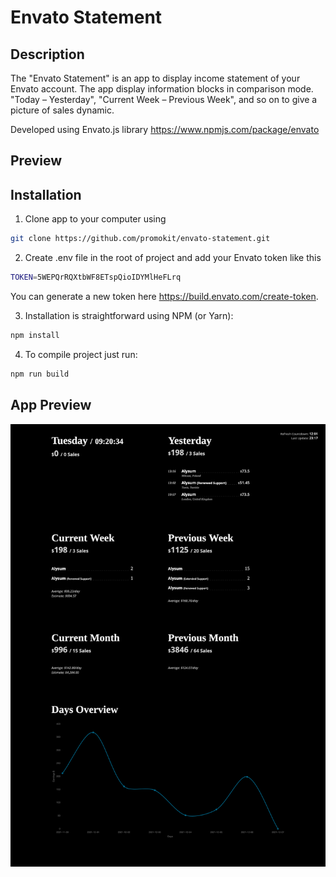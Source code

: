 # Envato Statement

## Description

The "Envato Statement" is an app to display income statement of your Envato account. The app display information blocks in comparison mode. "Today – Yesterday", "Current Week – Previous Week", and so on to give a picture of sales dynamic.

Developed using Envato.js library https://www.npmjs.com/package/envato

## Preview

## Installation

1. Clone app to your computer using

```bash
git clone https://github.com/promokit/envato-statement.git
```

2. Create .env file in the root of project and add your Envato token like this

```bash
TOKEN=5WEPQrRQXtbWF8ETspQioIDYMlHeFLrq
```

You can generate a new token here https://build.envato.com/create-token.

3. Installation is straightforward using NPM (or Yarn):

```bash
npm install
```

4. To compile project just run:

```bash
npm run build
```

## App Preview

![Application Preview](./src/assets/img/preview.png)
